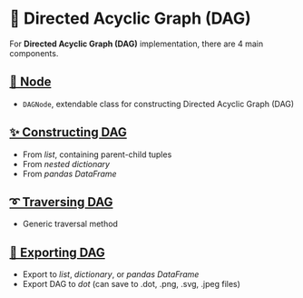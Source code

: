 # 🌴 Directed Acyclic Graph (DAG)

For **Directed Acyclic Graph (DAG)** implementation, there are 4 main components.

## [**🌼 Node**](bigtree/node/index.md)
- ``DAGNode``, extendable class for constructing Directed Acyclic Graph (DAG)

## [**✨ Constructing DAG**](bigtree/dag/construct.md)
- From *list*, containing parent-child tuples
- From *nested dictionary*
- From *pandas DataFrame*

## [**➰ Traversing DAG**](bigtree/utils/iterators.md)
- Generic traversal method

## [**🔨 Exporting DAG**](bigtree/dag/export.md)
- Export to *list*, *dictionary*, or *pandas DataFrame*
- Export DAG to *dot* (can save to .dot, .png, .svg, .jpeg files)
